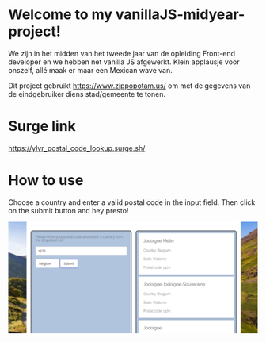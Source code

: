 # Welcome to my vanillaJS-midyear-project!

We zijn in het midden van het tweede jaar van de opleiding Front-end developer en we hebben net vanilla JS afgewerkt. Klein applausje voor onszelf, allé maak er maar een Mexican wave van.

Dit project gebruikt https://www.zippopotam.us/ om met de gegevens van de eindgebruiker diens stad/gemeente te tonen.

# Surge link

https://ylvr_postal_code_lookup.surge.sh/

# How to use

Choose a country and enter a valid postal code in the input field. Then click on the submit button and hey presto!

![Screenshot](/src/images/Screenshot1.png?raw=true "Screenshot")
